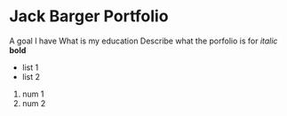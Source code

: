 # Jack Barger Portfolio

A goal I have
What is my education
Describe what the porfolio is for
*italic*
**bold**
- list 1
- list 2
1. num 1
2. num 2
